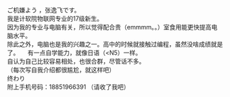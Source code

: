 ご机嫌よう ，张逸飞です。         
我是计软院物联网专业的17级新生。  
因为我的专业与电脑有关，所以觉得配合贵（emmmm。。）室食用能更快提高电脑水平。   
除此之外，电脑也是我的兴趣之一。高中的时候就接触过编程，虽然没啥成绩就是了。                                
有一点自学能力，就像日语（<N5）一样。   
自认为自己比较容易相处，也很合群，尽管话不多。   
（每次写自我介绍都很尴尬，就这样吧）    
终わり                                
附上手机号码：18851966391
（请收了我吧）


